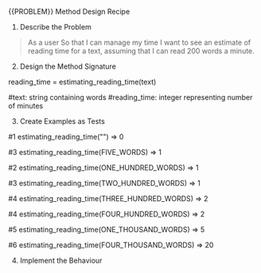 {{PROBLEM}} Method Design Recipe
1. Describe the Problem
> As a user
> So that I can manage my time
> I want to see an estimate of reading time for a text, assuming that I can read 200 words a minute.

2. Design the Method Signature

reading_time = estimating_reading_time(text)

#text: string containing words
#reading_time: integer representing number of minutes

3. Create Examples as Tests

#1 
estimating_reading_time("") => 0

#3
estimating_reading_time(FIVE_WORDS) => 1

#2
estimating_reading_time(ONE_HUNDRED_WORDS) => 1

#3
estimating_reading_time(TWO_HUNDRED_WORDS) => 1

#4
estimating_reading_time(THREE_HUNDRED_WORDS) => 2

#4
estimating_reading_time(FOUR_HUNDRED_WORDS) => 2

#5
estimating_reading_time(ONE_THOUSAND_WORDS) => 5

#6
estimating_reading_time(FOUR_THOUSAND_WORDS) => 20

4. Implement the Behaviour




